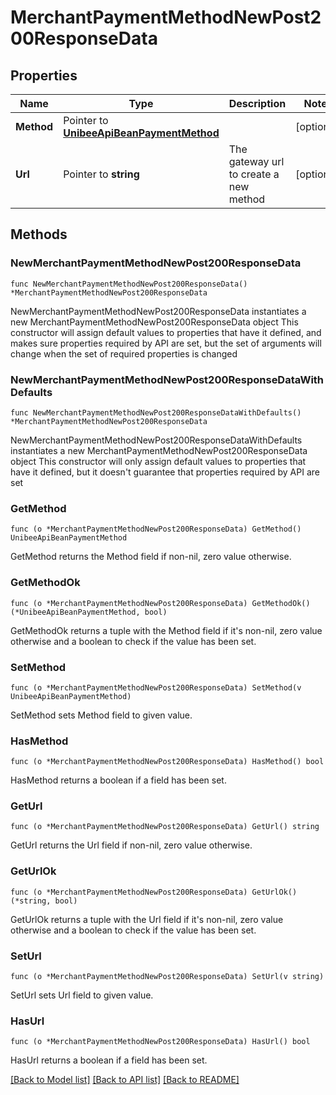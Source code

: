 # MerchantPaymentMethodNewPost200ResponseData

## Properties

Name | Type | Description | Notes
------------ | ------------- | ------------- | -------------
**Method** | Pointer to [**UnibeeApiBeanPaymentMethod**](UnibeeApiBeanPaymentMethod.md) |  | [optional] 
**Url** | Pointer to **string** | The gateway url to create a new method | [optional] 

## Methods

### NewMerchantPaymentMethodNewPost200ResponseData

`func NewMerchantPaymentMethodNewPost200ResponseData() *MerchantPaymentMethodNewPost200ResponseData`

NewMerchantPaymentMethodNewPost200ResponseData instantiates a new MerchantPaymentMethodNewPost200ResponseData object
This constructor will assign default values to properties that have it defined,
and makes sure properties required by API are set, but the set of arguments
will change when the set of required properties is changed

### NewMerchantPaymentMethodNewPost200ResponseDataWithDefaults

`func NewMerchantPaymentMethodNewPost200ResponseDataWithDefaults() *MerchantPaymentMethodNewPost200ResponseData`

NewMerchantPaymentMethodNewPost200ResponseDataWithDefaults instantiates a new MerchantPaymentMethodNewPost200ResponseData object
This constructor will only assign default values to properties that have it defined,
but it doesn't guarantee that properties required by API are set

### GetMethod

`func (o *MerchantPaymentMethodNewPost200ResponseData) GetMethod() UnibeeApiBeanPaymentMethod`

GetMethod returns the Method field if non-nil, zero value otherwise.

### GetMethodOk

`func (o *MerchantPaymentMethodNewPost200ResponseData) GetMethodOk() (*UnibeeApiBeanPaymentMethod, bool)`

GetMethodOk returns a tuple with the Method field if it's non-nil, zero value otherwise
and a boolean to check if the value has been set.

### SetMethod

`func (o *MerchantPaymentMethodNewPost200ResponseData) SetMethod(v UnibeeApiBeanPaymentMethod)`

SetMethod sets Method field to given value.

### HasMethod

`func (o *MerchantPaymentMethodNewPost200ResponseData) HasMethod() bool`

HasMethod returns a boolean if a field has been set.

### GetUrl

`func (o *MerchantPaymentMethodNewPost200ResponseData) GetUrl() string`

GetUrl returns the Url field if non-nil, zero value otherwise.

### GetUrlOk

`func (o *MerchantPaymentMethodNewPost200ResponseData) GetUrlOk() (*string, bool)`

GetUrlOk returns a tuple with the Url field if it's non-nil, zero value otherwise
and a boolean to check if the value has been set.

### SetUrl

`func (o *MerchantPaymentMethodNewPost200ResponseData) SetUrl(v string)`

SetUrl sets Url field to given value.

### HasUrl

`func (o *MerchantPaymentMethodNewPost200ResponseData) HasUrl() bool`

HasUrl returns a boolean if a field has been set.


[[Back to Model list]](../README.md#documentation-for-models) [[Back to API list]](../README.md#documentation-for-api-endpoints) [[Back to README]](../README.md)


